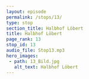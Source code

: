 ```yaml
---
layout: episode
permalink: /stops/13/
type: stop
section_title: Halbhof Löbert
title: Halbhof Löbert
page_rank: 13
stop_id: 13
audio_file: Stop13.mp3
hero_images:
 - path: 13_Bild.jpg
   alt_text: Halbhof Löbert
---
```

